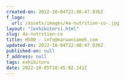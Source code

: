 ```yaml
---
created-on: 2022-10-04T22:48:47.936Z
f_logo:
  url: /assets/images/4a-nutrition-co-.jpg
layout: "[exhibitors].html"
slug: 4a-nutrition-co
title: H500 - info@marwansameh.com
updated-on: 2022-10-04T22:48:47.936Z
published-on: null
f_address: null
tags: exhibitors
date: 2022-10-05T10:45:02.241Z
---
```

